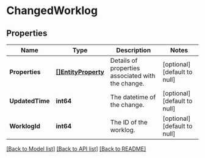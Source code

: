 # ChangedWorklog

## Properties
Name | Type | Description | Notes
------------ | ------------- | ------------- | -------------
**Properties** | [**[]EntityProperty**](EntityProperty.md) | Details of properties associated with the change. | [optional] [default to null]
**UpdatedTime** | **int64** | The datetime of the change. | [optional] [default to null]
**WorklogId** | **int64** | The ID of the worklog. | [optional] [default to null]

[[Back to Model list]](../README.md#documentation-for-models) [[Back to API list]](../README.md#documentation-for-api-endpoints) [[Back to README]](../README.md)

